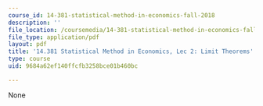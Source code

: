 ```yaml
---
course_id: 14-381-statistical-method-in-economics-fall-2018
description: ''
file_location: /coursemedia/14-381-statistical-method-in-economics-fall-2018/9684a62ef140ffcfb3258bce01b460bc_MIT14_381F18_lec2.pdf
file_type: application/pdf
layout: pdf
title: '14.381 Statistical Method in Economics, Lec 2: Limit Theorems'
type: course
uid: 9684a62ef140ffcfb3258bce01b460bc

---
```

None